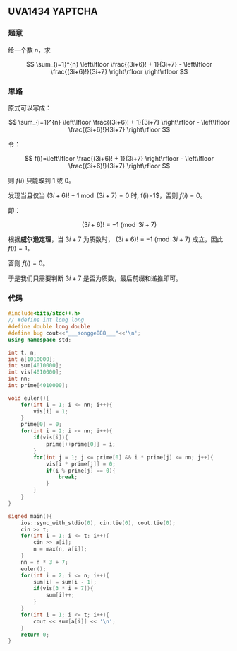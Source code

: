 ## UVA1434 YAPTCHA

### 题意

给一个数 $n$，求

$$
\sum_{i=1}^{n} \left\lfloor \frac{(3i+6)! + 1}{3i+7}  - \left\lfloor \frac{(3i+6)!}{3i+7} \right\rfloor \right\rfloor
$$

### 思路

原式可以写成：

$$
\sum_{i=1}^{n} \left\lfloor \frac{(3i+6)! + 1}{3i+7} \right\rfloor - \left\lfloor \frac{(3i+6)!}{3i+7} \right\rfloor
$$

令：

$$
f(i)=\left\lfloor \frac{(3i+6)! + 1}{3i+7} \right\rfloor - \left\lfloor \frac{(3i+6)!}{3i+7} \right\rfloor
$$

则 $f(i)$ 只能取到 $1$ 或 $0$。

发现当且仅当 $(3i+6)!+1 \bmod (3i+7) = 0$ 时, f(i)=1$，否则 $f(i)=0$。

即：

$$(3i+6)! \equiv -1 \pmod {3i+7}$$

根据**威尔逊定理**，当 $3i+7$ 为质数时， $(3i+6)! \equiv -1 \pmod{3i+7}$ 成立，因此 $f(i)=1$。

否则 $f(i)=0$。

于是我们只需要判断 $3i+7$ 是否为质数，最后前缀和递推即可。

### 代码

```cpp
#include<bits/stdc++.h>
// #define int long long
#define double long double
#define bug cout<<"___songge888___"<<'\n';
using namespace std;

int t, n;
int a[1010000];
int sum[4010000];
int vis[4010000];
int nn;
int prime[4010000];

void euler(){
    for(int i = 1; i <= nn; i++){
        vis[i] = 1;
    }
    prime[0] = 0;
    for(int i = 2; i <= nn; i++){
        if(vis[i]){
            prime[++prime[0]] = i;
        }
        for(int j = 1; j <= prime[0] && i * prime[j] <= nn; j++){
            vis[i * prime[j]] = 0;
            if(i % prime[j] == 0){
                break;
            }
        }
    }
}

signed main(){
    ios::sync_with_stdio(0), cin.tie(0), cout.tie(0);
    cin >> t;
    for(int i = 1; i <= t; i++){
        cin >> a[i];
        n = max(n, a[i]);
    }
    nn = n * 3 + 7;
    euler();
    for(int i = 2; i <= n; i++){
        sum[i] = sum[i - 1];
        if(vis[3 * i + 7]){
            sum[i]++;
        }
    }
    for(int i = 1; i <= t; i++){
        cout << sum[a[i]] << '\n';
    }
    return 0;
}
